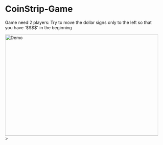 <h1>CoinStrip-Game</h1>
<p>Game need 2 players: Try to move the dollar signs only to the left so that you have '$$$$' in the beginning</p>
<img src="screanshotvscode.png" alt="Demo" width="500" height="333">>

